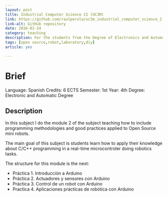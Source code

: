 ```yaml
---
layout: post
title: Industrial Computer Science II (UC3M)
link: https://github.com/raulperula/uc3m_industrial_computer_science_2.git
link-alt: GitHub repository
date: 2016-01-24
category: teaching
description: For the students from the Degree of Electronics and Automation
tags: [open source,robot,laboratory,diy]
article: yes

---
```


# Brief

Language: Spanish
Credits: 6 ECTS
Semester: 1st
Year: 4th
Degree: Electronic and Automatic Degree

## Description

In this subject I do the module 2 of the subject teaching how to include programming methodologies and good practices applied to Open Source mini robots.

The main goal of this subject is students learn how to apply their knowledge about C/C++ programming in a real-time microcontroler doing robotics tasks.

The structure for this module is the next:

* Práctica 1. Introducción a Arduino
* Práctica 2. Actuadores y sensores con Arduino
* Práctica 3. Control de un robot con Arduino
* Practica 4. Aplicaciones prácticas de robótica con Arduino
